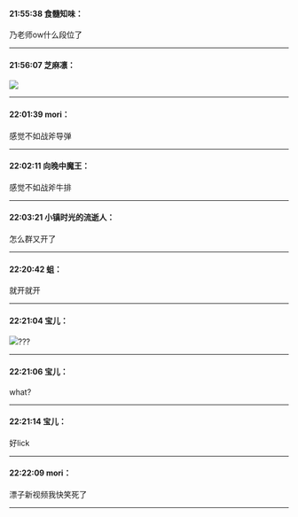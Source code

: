 #### 21:55:38  食髓知味：

乃老师ow什么段位了

*****

#### 21:56:07  芝麻凛：

<img src="http://gchat.qpic.cn/gchatpic_new/1035291824/614391357-2287823251-315F709827C18B0EE3924751D3570BF2/0?term=2" max_width="50%" />

*****

#### 22:01:39  mori：

感觉不如战斧导弹

*****

#### 22:02:11  向晚中魔王：

感觉不如战斧牛排

*****

#### 22:03:21  小镇时光的流逝人：

怎么群又开了

*****

#### 22:20:42  蛆：

就开就开

*****

#### 22:21:04  宝儿：

<img src="http://gchat.qpic.cn/gchatpic_new/408571123/614391357-2637842493-4DB0758E08D3C577B2A1493AB05B72DB/0?term=2" max_width="50%" />???

*****

#### 22:21:06  宝儿：

what?

*****

#### 22:21:14  宝儿：

好lick

*****

#### 22:22:09  mori：

漂子新视频我快笑死了

*****

